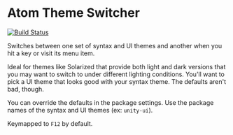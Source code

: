 # Atom Theme Switcher

[![Build Status](https://travis-ci.org/al3x/atom-theme-switcher.svg?branch=master)](https://travis-ci.org/al3x/atom-theme-switcher)

Switches between one set of syntax and UI themes and another when you hit a key or visit its menu item.

Ideal for themes like Solarized that provide both light and dark versions that you may want to switch to under different lighting conditions. You'll want to pick a UI theme that looks good with your syntax theme. The defaults aren't bad, though.

You can override the defaults in the package settings. Use the package names of the syntax and UI themes (ex: `unity-ui`).

Keymapped to `F12` by default.
